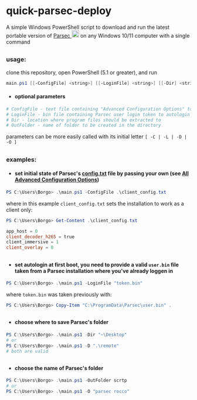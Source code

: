 # quick-parsec-deploy


A simple Windows PowerShell script to download and run the latest portable version of
<a href="https://parsec.app/downloads">Parsec <img src="https://imgur.com/3QEwVvy.png" width=20 height=20></a>
 on any Windows 10/11 computer with a single command
 ##


### usage:
clone this repository, open PowerShell (5.1 or greater), and run
```powershell
main.ps1 [[-ConfigFile] <string>] [[-LoginFile] <string>] [[-Dir] <string>] [[-OutFolder] <string>]
```

- #### optional parameters 
```powershell
# ConfigFile - text file containing "Advanced Configuration Options" to add to config.txt
# LoginFile - bin file containing Parsec user login token to autologin
# Dir - location where program files should be extracted to
# OutFolder - name of folder to be created in the directory
```
parameters can be more easily called with its initial letter `[ -C | -L | -D | -O ]`
##


### examples:
- #### set initial state of Parsec's [config.txt](https://support.parsec.app/hc/en-us/articles/360003145951-Accessing-Your-Advanced-Settings) file by passing your own (see [All Advanced Configuration Options](https://support.parsec.app/hc/en-us/articles/360001562772-All-Advanced-Configuration-Options))
```powershell
PS C:\Users\Borgo> .\main.ps1 -ConfigFile .\client_config.txt
```
where in this example `client_config.txt` sets the installation to work as a client only:
```powershell
PS C:\Users\Borgo> Get-Content .\client_config.txt

app_host = 0
client_decoder_h265 = true
client_immersive = 1
client_overlay = 0
```
##

- #### set autologin at first boot, you need to provide a valid `user.bin` file taken from a Parsec installation where you've already loggen in
```powershell
PS C:\Users\Borgo> .\main.ps1 -LoginFile "token.bin"
```
where `token.bin` was taken previously with:
```powershell
PS C:\Users\Borgo> Copy-Item "C:\ProgramData\Parsec\user.bin" .
```
##

- #### choose where to save Parsec's folder
```powershell
PS C:\Users\Borgo> .\main.ps1 -Dir "~\Desktop"
# or 
PS C:\Users\Borgo> .\main.ps1 -D ".\remote"
# both are valid
```
##

- #### choose the name of Parsec's folder
```powershell
PS C:\Users\Borgo> .\main.ps1 -OutFolder scrtp
# or
PS C:\Users\Borgo> .\main.ps1 -O "parsec rocco"
```
